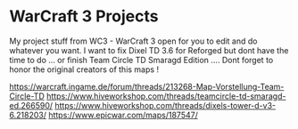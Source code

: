 # WarCraft 3 Projects
   My project stuff from WC3 - WarCraft 3 open for you to edit and do whatever you want. I want to fix Dixel TD 3.6 for Reforged but dont have the time to do ... or finish Team Circle TD Smaragd Edition ....  Dont forget to honor the original creators of this maps !

https://warcraft.ingame.de/forum/threads/213268-Map-Vorstellung-Team-Circle-TD
https://www.hiveworkshop.com/threads/teamcircle-td-smaragd-ed.266590/
https://www.hiveworkshop.com/threads/dixels-tower-d-v3-6.218203/
https://www.epicwar.com/maps/187547/

